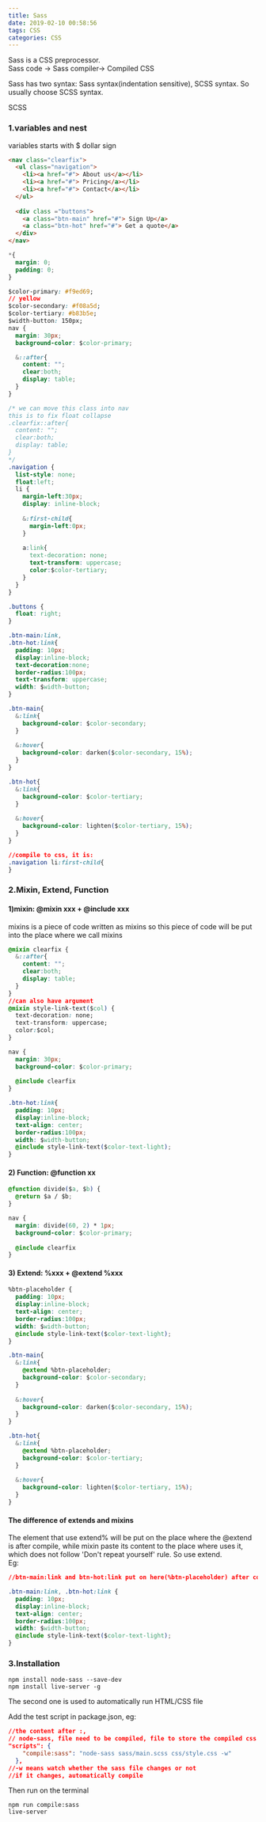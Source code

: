 ```yaml
---
title: Sass
date: 2019-02-10 00:58:56
tags: CSS
categories: CSS
---
```

Sass is a CSS preprocessor.  
Sass code -> Sass compiler-> Compiled CSS

Sass has two syntax: Sass syntax(indentation sensitive), SCSS syntax. So usually choose SCSS syntax.

SCSS  
### 1.variables and nest
variables starts with $ dollar sign
```html
<nav class="clearfix">
  <ul class="navigation">
    <li><a href="#"> About us</a></li>
    <li><a href="#"> Pricing</a></li>
    <li><a href="#"> Contact</a></li>
  </ul>
  
  <div class ="buttons">
    <a class="btn-main" href="#"> Sign Up</a>
    <a class="btn-hot" href="#"> Get a quote</a>
  </div>
</nav>
```
```css
*{
  margin: 0;
  padding: 0;
}

$color-primary: #f9ed69; 
// yellow
$color-secondary: #f08a5d;
$color-tertiary: #b83b5e;
$width-button: 150px;
nav {
  margin: 30px;
  background-color: $color-primary;

  &::after{
    content: "";
    clear:both;
    display: table;
  }
}

/* we can move this class into nav
this is to fix float collapse
.clearfix::after{
  content: "";
  clear:both;
  display: table;
}
*/
.navigation {
  list-style: none;
  float:left;
  li {
    margin-left:30px;
    display: inline-block;
    
    &:first-child{
      margin-left:0px;
    }
    
    a:link{
      text-decoration: none;
      text-transform: uppercase;
      color:$color-tertiary;
    }
  }
}

.buttons {
  float: right;
}

.btn-main:link,
.btn-hot:link{
  padding: 10px;
  display:inline-block;
  text-decoration:none;
  border-radius:100px;
  text-transform: uppercase;
  width: $width-button;
}

.btn-main{
  &:link{
    background-color: $color-secondary;
  }
  
  &:hover{
    background-color: darken($color-secondary, 15%);
  }
}

.btn-hot{
  &:link{
    background-color: $color-tertiary;
  }
  
  &:hover{
    background-color: lighten($color-tertiary, 15%);
  }
}
```

```css
//compile to css, it is:
.navigation li:first-child{
}
```

### 2.Mixin, Extend, Function  
#### 1)mixin: @mixin xxx + @include xxx
mixins is a piece of code written as mixins
so this piece of code will be put into the place where we call mixins

```css
@mixin clearfix {
  &::after{
    content: "";
    clear:both;
    display: table;
  }
}
//can also have argument
@mixin style-link-text($col) {
  text-decoration: none;
  text-transform: uppercase;
  color:$col;
}

nav {
  margin: 30px;
  background-color: $color-primary;
  
  @include clearfix
}

.btn-hot:link{
  padding: 10px;
  display:inline-block;
  text-align: center;
  border-radius:100px;
  width: $width-button;
  @include style-link-text($color-text-light);
}
```
#### 2) Function: @function xx 
```css
@function divide($a, $b) {
  @return $a / $b;
}

nav {
  margin: divide(60, 2) * 1px;
  background-color: $color-primary;
  
  @include clearfix
}
```
#### 3) Extend: %xxx + @extend %xxx
```css
%btn-placeholder {
  padding: 10px;
  display:inline-block;
  text-align: center;
  border-radius:100px;
  width: $width-button;
  @include style-link-text($color-text-light);
}

.btn-main{
  &:link{
    @extend %btn-placeholder;
    background-color: $color-secondary;
  }
  
  &:hover{
    background-color: darken($color-secondary, 15%);
  }
}

.btn-hot{
  &:link{
    @extend %btn-placeholder;
    background-color: $color-tertiary;
  }
  
  &:hover{
    background-color: lighten($color-tertiary, 15%);
  }
}
```
#### The difference of extends and mixins
The element that use extend% will be put on the place where the @extend is after compile, while mixin paste its content to the place where uses it, which does not follow 'Don't repeat yourself' rule. So use extend.  
Eg:
```css
//btn-main:link and btn-hot:link put on here(%btn-placeholder) after compile:

.btn-main:link, .btn-hot:link {
  padding: 10px;
  display:inline-block;
  text-align: center;
  border-radius:100px;
  width: $width-button;
  @include style-link-text($color-text-light);
}
```


### 3.Installation
```
npm install node-sass --save-dev
npm install live-server -g
```
The second one is used to automatically run HTML/CSS file

Add the test script in package.json, eg:
```json
//the content after :, 
// node-sass, file need to be compiled, file to store the compiled css code.
"scripts": {
    "compile:sass": "node-sass sass/main.scss css/style.css -w"
  },
//-w means watch whether the sass file changes or not
//if it changes, automatically compile
```
Then run on the terminal
```
npm run compile:sass
live-server
```

